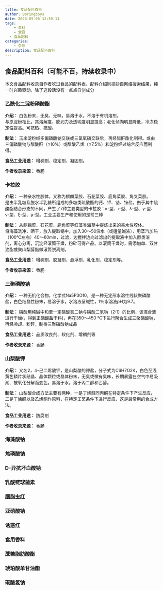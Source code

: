 ```yaml
---
title: 食品配料百科
author: Boringboys
date: 2023-05-06 13:50:11
tags:
	- 百科
	- 食品
  - 食品配料
categories:
	- 杂项
description: 食品配料百科
---
```


## 食品配料百科（可能不百，持续收录中）

本文食品配料收录自作者吃过食品的配料表，配料介绍则摘抄自网络搜索结果，纯一时兴趣驱动，除了这段话没有一点点自创成分

### 乙酰化二淀粉磷酸酯
**介绍：** 白色粉末，无臭、无味，易溶于水，不溶于有机溶剂。  
与原淀粉相比，其溶解度、膨润力及透明度明显提高；老化倾向明显降低，冷冻稳定性提高。可抗热、抗酸。

**制法：** 玉米淀粉经多偏磷酸钠交联或三氯氧磷交联后，再经醋酐酯化制得。或由三偏磷酸钠与醋酸酐（≤10%）或醋酸乙烯（≤7.5%）和淀粉经过综合反应而制得。

**食品工业用途：** 增稠剂、稳定剂、凝固剂。

**作者收录来源：** 香肠


### 卡拉胶
**介绍：** 一种亲水性胶体，又称为麒麟菜胶、石花菜胶、鹿角菜胶、角叉菜胶。  
是由半乳糖及脱水半乳糖所组成的多糖类硫酸酯的钙、钾、钠、铵盐。由于其中硫酸酯结合形态的不同，产生了7种主要类型的卡拉胶：κ-型、ι-型、λ-型、γ-型、ν-型、ξ-型、μ-型。工业主要生产和使用的是前三种

**制法：** 从麒麟菜、石花菜、鹿角菜等红藻类海草中提炼出来的亲水性胶体。  
将海藻洗净、晒干，放入提取锅中，加入30～50倍水（或适量碱液），用蒸汽加热（100℃左右）40～60min，过滤，边搅拌边向过滤出的提取液中加入醇类溶剂，离心分离，沉淀经滚筒干燥，粉碎可得产品。以滚筒干燥时，需添加单、双甘油酯或聚山梨醇酯做滚筒脱离剂。

**食品工业用途：** 增稠剂、胶凝剂、悬浮剂、乳化剂、稳定剂等。

**作者收录来源：** 香肠


### 三聚磷酸钠
**介绍：** 一种无机化合物，化学式Na5P3O10，是一种无定形水溶性线状聚磷酸盐，白色结晶性粉末，易溶于水，水溶液呈碱性，1％水溶液pH为9.7。

**制法：** 磷酸用纯碱中和至一定磷酸氢二钠与磷酸二氢钠（2:1）的比例，该混合液进行干燥(，得到正磷酸盐干料)，再在350～450 °C下进行聚合生成三聚磷酸钠，再经冷却、粉碎，制得三聚磷酸钠成品

**食品工业用途：** 品质改良剂、软化剂、增稠剂等

**作者收录来源：** 香肠


### 山梨酸钾
**介绍：** 又名2，4-己二烯酸钾，是山梨酸的钾盐，分子式为C6H7O2K，白色至浅黄色鳞片状结晶、晶体颗粒或晶体粉末，无臭或微有臭味，长期暴露在空气中易吸潮、被氧化分解而变色。易溶于水，溶于丙二醇和乙醇。

**制法：** 山梨酸合成方法主要有两种，一是丁烯醛同丙酮在特定条件下产生反应，二是丁烯醛以及乙烯酮作原料，在特定工艺条件下进行反应，这是最常用的合成方法。

**食品工业用途：** 防腐剂

**作者收录来源：** 香肠


### 海藻酸钠

### 焦磷酸钠

### D-异抗坏血酸钠

### 乳酸链球菌素

### 胭脂虫红

### 亚硝酸钠

### 诱惑红

### 食用香料

### 蔗糖脂肪酸酯

### 琥珀酸单甘油酯

### 碳酸氢钠
